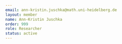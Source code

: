 ```yaml
---
email: ann-kristin.juschka@math.uni-heidelberg.de
layout: member
name: Ann-Kristin Juschka
order: 999
role: Researcher
status: active
---
```



